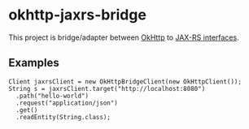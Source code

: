 # okhttp-jaxrs-bridge

This project is bridge/adapter between [OkHttp](https://github.com/square/okhttp) to [JAX-RS interfaces](https://github.com/jax-rs).

## Examples
```  
Client jaxrsClient = new OkHttpBridgeClient(new OkHttpClient());
String s = jaxrsClient.target("http://localhost:8080")
  .path("hello-world")
  .request("application/json")
  .get()
  .readEntity(String.class);
```
